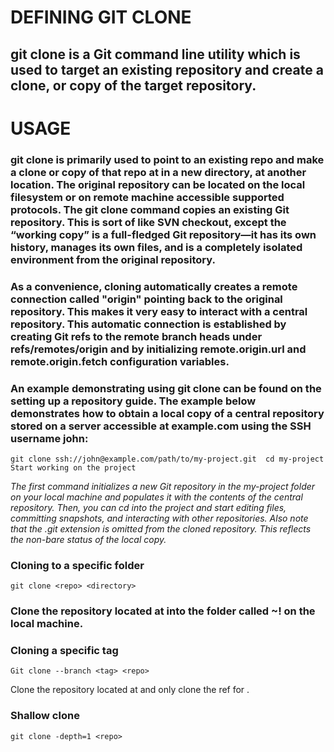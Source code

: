 # **DEFINING GIT CLONE**

## git clone is a Git command line utility which is used to target an existing repository and create a clone, or copy of the target repository.

# **USAGE**

### git clone is primarily used to point to an existing repo and make a clone or copy of that repo at in a new directory, at another location. The original repository can be located on the local filesystem or on remote machine accessible supported protocols. The git clone command copies an existing Git repository. This is sort of like SVN checkout, except the “working copy” is a full-fledged Git repository—it has its own history, manages its own files, and is a completely isolated environment from the original repository.

### As a convenience, cloning automatically creates a remote connection called "origin" pointing back to the original repository. This makes it very easy to interact with a central repository. This automatic connection is established by creating Git refs to the remote branch heads under refs/remotes/origin and by initializing remote.origin.url and remote.origin.fetch configuration variables.

### An example demonstrating using git clone can be found on the setting up a repository guide. The example below demonstrates how to obtain a local copy of a central repository stored on a server accessible at example.com using the SSH username john:

`git clone ssh://john@example.com/path/to/my-project.git 
cd my-project
Start working on the project`

*The first command initializes a new Git repository in the my-project folder on your local machine and populates it with the contents of the central repository. Then, you can cd into the project and start editing files, committing snapshots, and interacting with other repositories. Also note that the .git extension is omitted from the cloned repository. This reflects the non-bare status of the local copy.*

### Cloning to a specific folder

`git clone <repo> <directory>`

### Clone the repository located at <repo> into the folder called ~<directory>! on the local machine.

### Cloning a specific tag

`Git clone --branch <tag> <repo>`

Clone the repository located at <repo> and only clone the ref for <tag>.

### Shallow clone

`git clone -depth=1 <repo>`

